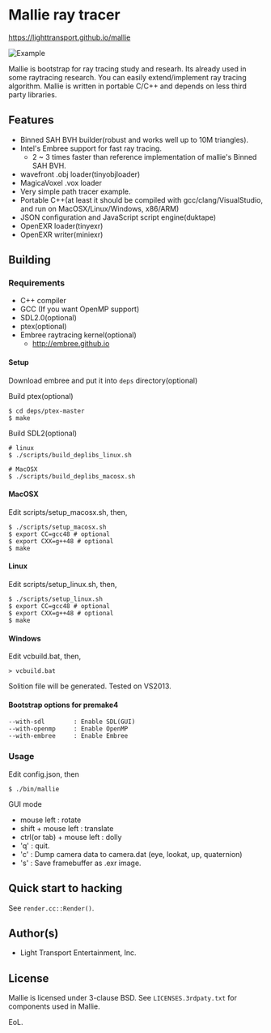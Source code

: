 # Mallie ray tracer

https://lighttransport.github.io/mallie

![Example](https://github.com/lighttransport/mallie/blob/master/mallie.jpg?raw=true)

Mallie is bootstrap for ray tracing study and researh. Its already used in some raytracing research.
You can easily extend/implement ray tracing algorithm.
Mallie is written in portable C/C++ and depends on less third party libraries.

## Features

* Binned SAH BVH builder(robust and works well up to 10M triangles).
* Intel's Embree support for fast ray tracing.
  * 2 ~ 3 times faster than reference implementation of mallie's Binned SAH BVH.
* wavefront .obj loader(tinyobjloader)
* MagicaVoxel .vox loader
* Very simple path tracer example.
* Portable C++(at least it should be compiled with gcc/clang/VisualStudio, and run on MacOSX/Linux/Windows, x86/ARM)
* JSON configuration and JavaScript script engine(duktape)
* OpenEXR loader(tinyexr)
* OpenEXR writer(miniexr)

## Building

### Requirements

* C++ compiler
* GCC (If you want OpenMP support)
* SDL2.0(optional)
* ptex(optional)
* Embree raytracing kernel(optional)
  * http://embree.github.io

#### Setup

Download embree and put it into `deps` directory(optional)

Build ptex(optional)

    $ cd deps/ptex-master
    $ make

Build SDL2(optional)

    # linux
    $ ./scripts/build_deplibs_linux.sh

    # MacOSX
    $ ./scripts/build_deplibs_macosx.sh

#### MacOSX

Edit scripts/setup_macosx.sh, then,

    $ ./scripts/setup_macosx.sh
    $ export CC=gcc48 # optional
    $ export CXX=g++48 # optional
    $ make
 
#### Linux

Edit scripts/setup_linux.sh, then,

    $ ./scripts/setup_linux.sh
    $ export CC=gcc48 # optional
    $ export CXX=g++48 # optional
    $ make

#### Windows

Edit vcbuild.bat, then,

    > vcbuild.bat

Solition file will be generated.
Tested on VS2013.

#### Bootstrap options for premake4

    --with-sdl        : Enable SDL(GUI)
    --with-openmp     : Enable OpenMP
    --with-embree     : Enable Embree

### Usage

Edit config.json, then

    $ ./bin/mallie

GUI mode

* mouse left : rotate
* shift + mouse left : translate
* ctrl(or tab) + mouse left : dolly
* 'q' : quit.
* 'c' : Dump camera data to camera.dat (eye, lookat, up, quaternion)
* 's' : Save framebuffer as .exr image.

## Quick start to hacking

See `render.cc::Render()`.

## Author(s)

* Light Transport Entertainment, Inc.

## License

Mallie is licensed under 3-clause BSD. See `LICENSES.3rdpaty.txt` for components used in Mallie.

EoL.
